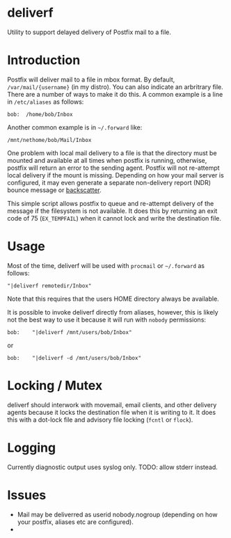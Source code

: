 deliverf
========

Utility to support delayed delivery of Postfix mail to a file.

Introduction
=========
Postfix will deliver mail to a file in mbox format. By default, `/var/mail/{username}`
(in my distro). You can also indicate an arbritrary file. There are a number of ways to make it do this. A common example is a line in `/etc/aliases` as follows:
```
bob:  /home/bob/Inbox
```
Another common example is in `~/.forward` like:
```
/mnt/nethome/bob/Mail/Inbox
```

One problem with local mail delivery to a file is that the directory must be mounted
and available at all times when postfix is running, otherwise, postfix will return
an error to the sending agent. Postfix will not re-attempt local delivery if the
mount is missing. Depending on how your mail server is configured, it may even
generate a separate non-delivery report (NDR) bounce message or [backscatter].

This simple script allows postfix to queue and re-attempt delivery of the message
if the filesystem is not available. It does this by returning an exit code of
75 (`EX_TEMPFAIL`) when it cannot lock and write the destination file.

Usage
=====
Most of the time, deliverf will be used with `procmail` or `~/.forward` as follows:
```
"|deliverf remotedir/Inbox"
```
Note that this requires that the users HOME directory always be available.

It is possible to invoke deliverf directly from aliases, however, this is
likely not the best way to use it because it will run with `nobody` permissions:
```
bob:    "|deliverf /mnt/users/bob/Inbox"
```
or
```
bob:    "|deliverf -d /mnt/users/bob/Inbox"
```

Locking / Mutex
===============
deliverf should interwork with movemail, email clients, and other delivery agents because it locks
the destination file when it is writing to it. It does this with a dot-lock file and advisory file
locking (`fcntl` or `flock`).

Logging
=======
Currently diagnostic output uses syslog only. TODO: allow stderr instead.

Issues
======
  * Mail may be deliverred as userid nobody.nogroup (depending on how your postfix, aliases etc are configured).
  * 

[backscatter]: http://en.wikipedia.org/wiki/Backscatter_(email)

